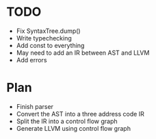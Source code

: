 # TODO

- Fix SyntaxTree.dump()
- Write typechecking
- Add const to everything
- May need to add an IR between AST and LLVM
- Add errors

# Plan
- Finish parser
- Convert the AST into a three address code IR
- Split the IR into a control flow graph
- Generate LLVM using control flow graph
